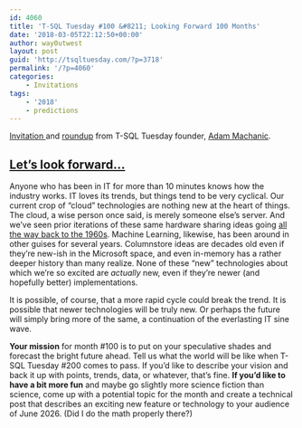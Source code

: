 ```yaml
---
id: 4060
title: 'T-SQL Tuesday #100 &#8211; Looking Forward 100 Months'
date: '2018-03-05T22:12:50+00:00'
author: way0utwest
layout: post
guid: 'http://tsqltuesday.com/?p=3718'
permalink: '/?p=4060'
categories:
    - Invitations
tags:
    - '2018'
    - predictions
---
```


[Invitation ](http://dataeducation.com/invitation-t-sql-tuesday-100-looking-forward-100-months/)and [roundup](http://dataeducation.com/looking-forward-100-months-t-sql-tuesday-100-the-roundup/) from T-SQL Tuesday founder, [Adam Machanic](http://dataeducation.com/blog/).

## **<u>Let’s look forward…</u>**

Anyone who has been in IT for more than 10 minutes knows how the industry works. IT loves its trends, but things tend to be very cyclical. Our current crop of “cloud” technologies are nothing new at the heart of things. The cloud, a wise person once said, is merely someone else’s server. And we’ve seen prior iterations of these same hardware sharing ideas going [all the way back to the 1960s](https://en.wikipedia.org/wiki/Time-sharing). Machine Learning, likewise, has been around in other guises for several years. Columnstore ideas are decades old even if they’re new-ish in the Microsoft space, and even in-memory has a rather deeper history than many realize. None of these “new” technologies about which we’re so excited are *actually* new, even if they’re newer (and hopefully better) implementations.

It is possible, of course, that a more rapid cycle could break the trend. It is possible that newer technologies will be truly new. Or perhaps the future will simply bring more of the same, a continuation of the everlasting IT sine wave.

**Your mission** for month #100 is to put on your speculative shades and forecast the bright future ahead. Tell us what the world will be like when T-SQL Tuesday #200 comes to pass. If you’d like to describe your vision and back it up with points, trends, data, or whatever, that’s fine. **If you’d like to have a bit more fun** and maybe go slightly more science fiction than science, come up with a potential topic for the month and create a technical post that describes an exciting new feature or technology to your audience of June 2026. (Did I do the math properly there?)